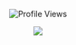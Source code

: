<p align="center"> <img src="https://komarev.com/ghpvc/?username=krzx1337" alt="Profile Views" /> </p>
<p align="center">
  <a href="http://discord.com">
    <img src="https://discord.c99.nl/widget/theme-1/808860677661523988.png"/>
     </a>
</p>
